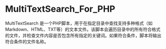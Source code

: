 # MultiTextSearch_For_PHP
MultiTextSearch 是一个PHP脚本，用于在指定目录中查找支持多种格式（如Markdown、HTML、TXT等）的文本文件。该脚本会遍历目录中的所有符合格式的文件，并检查文件内容是否包含所有指定的关键词。如果符合条件，脚本将输出符合条件的文件名称。
